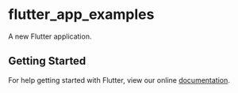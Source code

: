 # flutter_app_examples

A new Flutter application.

## Getting Started

For help getting started with Flutter, view our online
[documentation](https://flutter.io/).
